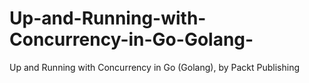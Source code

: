 # Up-and-Running-with-Concurrency-in-Go-Golang-
Up and Running with Concurrency in Go (Golang), by Packt Publishing
